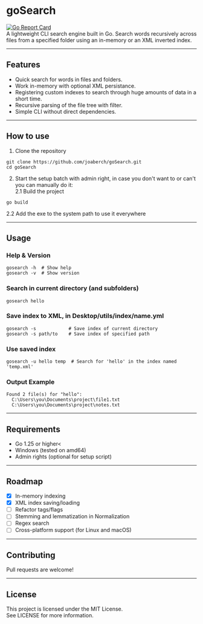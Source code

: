 # goSearch  
[![Go Report Card](https://goreportcard.com/badge/github.com/joaberch/goSearch)](https://goreportcard.com/report/github.com/joaberch/goSearch)  
A lightweight CLI search engine built in Go. Search words recursively across files from a specified folder using an in-memory or an XML inverted index.

---


## Features
- Quick search for words in files and folders.  
- Work in-memory with optional XML persistance.  
- Registering custom indexes to search through huge amounts of data in a short time.  
- Recursive parsing of the file tree with filter.  
- Simple CLI without direct dependencies.

---


## How to use
1. Clone the repository
```
git clone https://github.com/joaberch/goSearch.git
cd goSearch
```
2.   Start the setup batch with admin right, in case you don't want to or can't you can manually do it:  
2.1  Build the project
```
go build
```
2.2  Add the exe to the system path to use it everywhere

---


## Usage

### Help & Version

```
gosearch -h  # Show help
gosearch -v  # Show version
```

### Search in current directory (and subfolders)

```
gosearch hello
```
### Save index to XML, in Desktop/utils/index/name.yml
```
gosearch -s            # Save index of current directory
gosearch -s path/to    # Save index of specified path
```
### Use saved index
```
gosearch -u hello temp  # Search for 'hello' in the index named 'temp.xml'
```
### Output Example
```
Found 2 file(s) for "hello":
  C:\Users\you\Documents\project\file1.txt
  C:\Users\you\Documents\project\notes.txt
```

---


## Requirements
- Go 1.25 or higher<  
- Windows (tested on amd64)  
- Admin rights (optional for setup script)

---


## Roadmap
- [x] In-memory indexing  
- [x] XML index saving/loading  
- [ ] Refactor tags/flags  
- [ ] Stemming and lemmatization in Normalization  
- [ ] Regex search  
- [ ] Cross-platform support (for Linux and macOS)

---


## Contributing
Pull requests are welcome!

---


## License
This project is licensed under the MIT License.  
See LICENSE for more information.
